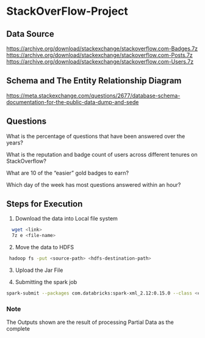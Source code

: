# StackOverFlow-Project

## Data Source
https://archive.org/download/stackexchange/stackoverflow.com-Badges.7z<br>
https://archive.org/download/stackexchange/stackoverflow.com-Posts.7z<br>
https://archive.org/download/stackexchange/stackoverflow.com-Users.7z<br>

## Schema and The Entity Relationship Diagram
https://meta.stackexchange.com/questions/2677/database-schema-documentation-for-the-public-data-dump-and-sede

## Questions 

What is the percentage of questions that have been answered over the years?

What is the reputation and badge count of users across different tenures on StackOverflow?

What are 10 of the “easier” gold badges to earn?

Which day of the week has most questions answered within an hour?

## Steps for Execution

1. Download the data into Local file system
```bash
  wget <link>
  7z e <file-name>
```
2. Move the data to HDFS
```bash
 hadoop fs -put <source-path> <hdfs-destination-path>
```
3. Upload the Jar File

4. Submitting the spark job
```bash
spark-submit --packages com.databricks:spark-xml_2.12:0.15.0 --class <class-name> <jar-file-location> <args>
```

### Note

The Outputs shown are the result of processing Partial Data as the complete
